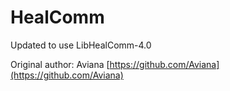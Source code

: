 # HealComm

Updated to use LibHealComm-4.0

Original author: Aviana [https://github.com/Aviana](https://github.com/Aviana)
